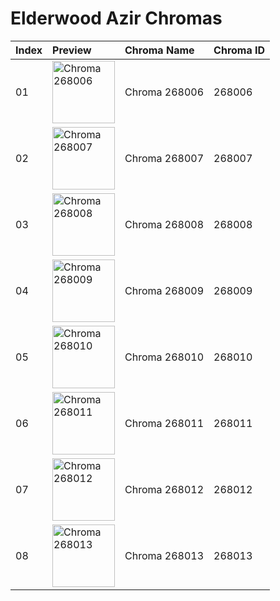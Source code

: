 # Elderwood Azir Chromas

| Index | Preview | Chroma Name | Chroma ID |
|:---|:---|:---|:---|
| 01 | <img src='https://raw.communitydragon.org/latest/plugins/rcp-be-lol-game-data/global/default/v1/champion-chroma-images/268/268006.png' alt='Chroma 268006' width='100'> | Chroma 268006 | 268006 |
| 02 | <img src='https://raw.communitydragon.org/latest/plugins/rcp-be-lol-game-data/global/default/v1/champion-chroma-images/268/268007.png' alt='Chroma 268007' width='100'> | Chroma 268007 | 268007 |
| 03 | <img src='https://raw.communitydragon.org/latest/plugins/rcp-be-lol-game-data/global/default/v1/champion-chroma-images/268/268008.png' alt='Chroma 268008' width='100'> | Chroma 268008 | 268008 |
| 04 | <img src='https://raw.communitydragon.org/latest/plugins/rcp-be-lol-game-data/global/default/v1/champion-chroma-images/268/268009.png' alt='Chroma 268009' width='100'> | Chroma 268009 | 268009 |
| 05 | <img src='https://raw.communitydragon.org/latest/plugins/rcp-be-lol-game-data/global/default/v1/champion-chroma-images/268/268010.png' alt='Chroma 268010' width='100'> | Chroma 268010 | 268010 |
| 06 | <img src='https://raw.communitydragon.org/latest/plugins/rcp-be-lol-game-data/global/default/v1/champion-chroma-images/268/268011.png' alt='Chroma 268011' width='100'> | Chroma 268011 | 268011 |
| 07 | <img src='https://raw.communitydragon.org/latest/plugins/rcp-be-lol-game-data/global/default/v1/champion-chroma-images/268/268012.png' alt='Chroma 268012' width='100'> | Chroma 268012 | 268012 |
| 08 | <img src='https://raw.communitydragon.org/latest/plugins/rcp-be-lol-game-data/global/default/v1/champion-chroma-images/268/268013.png' alt='Chroma 268013' width='100'> | Chroma 268013 | 268013 |
